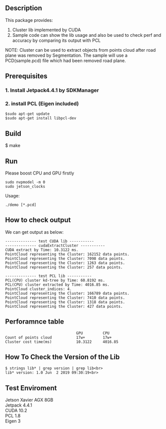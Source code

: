 ## Description
This package provides:<br>
1. Cluster lib implemented by CUDA
2. Sample code can show the lib usage and also be used to check perf
   and accuracy by comparing its output with PCL

NOTE:
Cluster can be used to extract objects from points cloud after road plane was removed by Segmentation.
The sample will use a PCD(sample.pcd) file which had been removed road plane.

## Prerequisites

### 1. Install Jetpack4.4.1 by SDKManager
### 2. install PCL (Eigen included)
```
$sudo apt-get update
$sudo apt-get install libpcl-dev
```
## Build
$ make

## Run
Please boost CPU and GPU firstly

```
sudo nvpmodel -m 0
sudo jetson_clocks 
```
Usage:<br>
```
./demo [*.pcd]
```
## How to check output
We can get output as below:
```
-------------- test CUDA lib -----------
-------------- cudaExtractCluster -----------
CUDA extract by Time: 10.3122 ms.
PointCloud representing the Cluster: 162152 data points.
PointCloud representing the Cluster: 7098 data points.
PointCloud representing the Cluster: 1263 data points.
PointCloud representing the Cluster: 257 data points.

-------------- test PCL lib -----------
PCL(CPU) cluster kd-tree by Time: 60.8192 ms.
PCL(CPU) cluster extracted by Time: 4016.85 ms.
PointCloud cluster_indices: 4.
PointCloud representing the Cluster: 166789 data points.
PointCloud representing the Cluster: 7410 data points.
PointCloud representing the Cluster: 1318 data points.
PointCloud representing the Cluster: 427 data points.

```
## Perforamnce table
```
                                GPU         CPU
Count of points cloud           17w+        17w+
Cluster cost time(ms)           10.3122     4016.85
```
**How To Check the Version of the Lib**
-------------------------------------------------
```
$ strings lib* | grep version | grep lib<br>
lib* version: 1.0 Jun  2 2019 09:30:19<br>
```
**Test Enviroment**
-------------------------------------------------
Jetson Xavier AGX 8GB<br>
Jetpack 4.4.1<br>
CUDA 10.2<br>
PCL 1.8<br>
Eigen 3<br>



